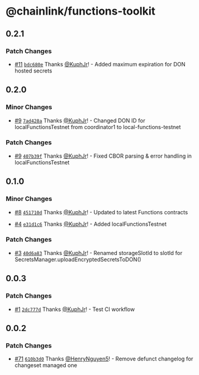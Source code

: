 # @chainlink/functions-toolkit

## 0.2.1

### Patch Changes

- [#11](https://github.com/smartcontractkit/functions-toolkit/pull/11) [`bdc680e`](https://github.com/smartcontractkit/functions-toolkit/commit/bdc680e9b112cf6fc5397a9b062d4578e2c0db49) Thanks [@KuphJr](https://github.com/KuphJr)! - Added maximum expiration for DON hosted secrets

## 0.2.0

### Minor Changes

- [#9](https://github.com/smartcontractkit/functions-toolkit/pull/9) [`7ad428a`](https://github.com/smartcontractkit/functions-toolkit/commit/7ad428a5cd49651642bfa33dc6896011e687bae2) Thanks [@KuphJr](https://github.com/KuphJr)! - Changed DON ID for localFunctionsTestnet from coordinator1 to local-functions-testnet

### Patch Changes

- [#9](https://github.com/smartcontractkit/functions-toolkit/pull/9) [`407b39f`](https://github.com/smartcontractkit/functions-toolkit/commit/407b39f4eeeff300f28a5e85bf550de9351f52af) Thanks [@KuphJr](https://github.com/KuphJr)! - Fixed CBOR parsing & error handling in localFunctionsTestnet

## 0.1.0

### Minor Changes

- [#8](https://github.com/smartcontractkit/functions-toolkit/pull/8) [`451710d`](https://github.com/smartcontractkit/functions-toolkit/commit/451710d6d80a70218f0f7e793a2677f6815b7139) Thanks [@KuphJr](https://github.com/KuphJr)! - Updated to latest Functions contracts

- [#4](https://github.com/smartcontractkit/functions-toolkit/pull/4) [`e31d1c6`](https://github.com/smartcontractkit/functions-toolkit/commit/e31d1c6e82d7ff0e7128aea0dc024e572c7a6050) Thanks [@KuphJr](https://github.com/KuphJr)! - Added localFunctionsTestnet

### Patch Changes

- [#3](https://github.com/smartcontractkit/functions-toolkit/pull/3) [`40d6a83`](https://github.com/smartcontractkit/functions-toolkit/commit/40d6a831ee7726d25c43d8041ff6f33ed3c385b9) Thanks [@KuphJr](https://github.com/KuphJr)! - Renamed storageSlotId to slotId for SecretsManager.uploadEncryptedSecretsToDON()

## 0.0.3

### Patch Changes

- [#1](https://github.com/smartcontractkit/functions-toolkit/pull/1) [`2dc777d`](https://github.com/smartcontractkit/functions-toolkit/commit/2dc777de7316974405e5bf669ae4bbacbe5e09a5) Thanks [@KuphJr](https://github.com/KuphJr)! - Test CI workflow

## 0.0.2

### Patch Changes

- [#71](https://github.com/smartcontractkit/functions-toolkit/pull/71) [`610b3d0`](https://github.com/smartcontractkit/functions-toolkit/commit/610b3d035d6e0a64470b721b8f9e3a56814d7e3a) Thanks [@HenryNguyen5](https://github.com/HenryNguyen5)! - Remove defunct changelog for changeset managed one
